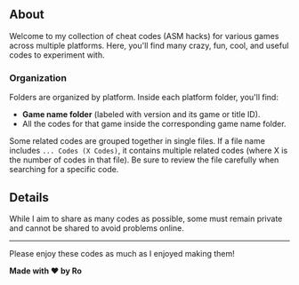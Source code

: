 ## About

Welcome to my collection of cheat codes (ASM hacks) for various games across multiple platforms. Here, you'll find many crazy, fun, cool, and useful codes to experiment with.

### Organization

Folders are organized by platform. Inside each platform folder, you'll find:

- **Game name folder** (labeled with version and its game or title ID).
- All the codes for that game inside the corresponding game name folder.

Some related codes are grouped together in single files. If a file name includes ```... Codes (X Codes)```, it contains multiple related codes (where X is the number of codes in that file). Be sure to review the file carefully when searching for a specific code.

## Details

While I aim to share as many codes as possible, some must remain private and cannot be shared to avoid problems online.

---

Please enjoy these codes as much as I enjoyed making them!

**Made with ❤️ by Ro**
